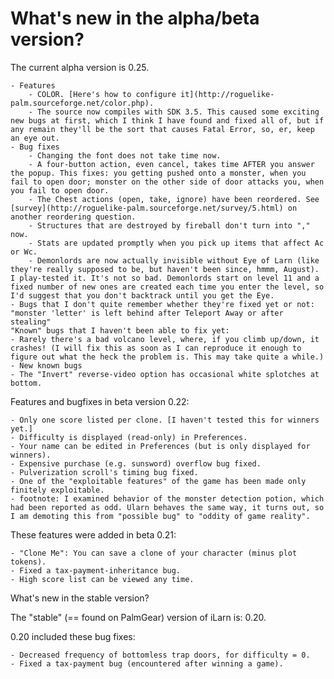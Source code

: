 # What's new in the alpha/beta version?

The current alpha version is 0.25.

    - Features
        - COLOR. [Here's how to configure it](http://roguelike-palm.sourceforge.net/color.php).
        - The source now compiles with SDK 3.5. This caused some exciting new bugs at first, which I think I have found and fixed all of, but if any remain they'll be the sort that causes Fatal Error, so, er, keep an eye out. 
    - Bug fixes
        - Changing the font does not take time now.
        - A four-button action, even cancel, takes time AFTER you answer the popup. This fixes: you getting pushed onto a monster, when you fail to open door; monster on the other side of door attacks you, when you fail to open door.
        - The Chest actions (open, take, ignore) have been reordered. See [survey](http://roguelike-palm.sourceforge.net/survey/5.html) on another reordering question.
        - Structures that are destroyed by fireball don't turn into "," now.
        - Stats are updated promptly when you pick up items that affect Ac or Wc.
        - Demonlords are now actually invisible without Eye of Larn (like they're really supposed to be, but haven't been since, hmmm, August). I play-tested it. It's not so bad. Demonlords start on level 11 and a fixed number of new ones are created each time you enter the level, so I'd suggest that you don't backtrack until you get the Eye. 
    - Bugs that I don't quite remember whether they're fixed yet or not:
    "monster 'letter' is left behind after Teleport Away or after stealing"
    "Known" bugs that I haven't been able to fix yet:
    - Rarely there's a bad volcano level, where, if you climb up/down, it crashes! (I will fix this as soon as I can reproduce it enough to figure out what the heck the problem is. This may take quite a while.)
    - New known bugs
    - The "Invert" reverse-video option has occasional white splotches at bottom. 

Features and bugfixes in beta version 0.22:

    - Only one score listed per clone. [I haven't tested this for winners yet.]
    - Difficulty is displayed (read-only) in Preferences.
    - Your name can be edited in Preferences (but is only displayed for winners).
    - Expensive purchase (e.g. sunsword) overflow bug fixed.
    - Pulverization scroll's timing bug fixed.
    - One of the "exploitable features" of the game has been made only finitely exploitable.
    - footnote: I examined behavior of the monster detection potion, which had been reported as odd. Ularn behaves the same way, it turns out, so I am demoting this from "possible bug" to "oddity of game reality". 

These features were added in beta 0.21:

    - "Clone Me": You can save a clone of your character (minus plot tokens).
    - Fixed a tax-payment-inheritance bug.
    - High score list can be viewed any time. 

What's new in the stable version?

The "stable" (== found on PalmGear) version of iLarn is: 0.20.

0.20 included these bug fixes:

    - Decreased frequency of bottomless trap doors, for difficulty = 0.
    - Fixed a tax-payment bug (encountered after winning a game).
    